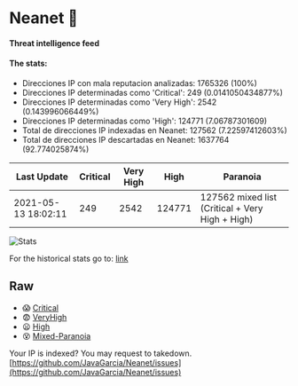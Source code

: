 # Neanet :hocho:
#### Threat intelligence feed
#### The stats:

- Direcciones IP con mala reputacion analizadas: 1765326 (100%)
- Direcciones IP determinadas como 'Critical':  249 (0.0141050434877%)
- Direcciones IP determinadas como 'Very High':  2542 (0.143996066449%)
- Direcciones IP determinadas como 'High':  124771 (7.06787301609)
- Total de direcciones IP indexadas en Neanet:  127562 (7.22597412603%)
- Total de direcciones IP descartadas en Neanet:  1637764 (92.774025874%)

| Last Update | Critical | Very High | High | Paranoia |
| --- | --- | --- | --- | --- |
| 2021-05-13 18:02:11 | 249 | 2542 | 124771 | 127562 mixed list (Critical + Very High + High)|

![Stats](https://docs.google.com/spreadsheets/d/e/2PACX-1vSnaNMIXVabIpDJjufMlzH7poXnshF3mgd8Is1g9ytUEzVsP5my4Trn8f-xkoLLQ38xpL3HtmUexLo6/pubchart?oid=501124687&format=image)

For the historical stats go to: [link](/stats.csv)
## Raw
- :scream: [Critical](https://raw.githubusercontent.com/JavaGarcia/Neanet/master/blacklists/neanet_critical.txt)
- :fearful: [VeryHigh](https://raw.githubusercontent.com/JavaGarcia/Neanet/master/blacklists/neanet_veryHigh.txtt)
- :frowning: [High](https://raw.githubusercontent.com/JavaGarcia/Neanet/master/blacklists/neanet_high.txt)
- :dizzy_face: [Mixed-Paranoia](https://raw.githubusercontent.com/JavaGarcia/Neanet/master/blacklists/neanet_all.txt)


Your IP is indexed? You may request to takedown. [https://github.com/JavaGarcia/Neanet/issues](https://github.com/JavaGarcia/Neanet/issues)



































































































































































































































































































































































































































































































































































































































































































































































































































































































































































































































































































































































































































































































































































































































































































































































































































































































































































































































































































































































































































































































































































































































































































































































































































































































































































































































































































































































































































































































































































































































































































































































































































































































































































































































































































































































































































































































































































































































































































































































































































































































































































































































































































































































































































































































































































































































































































































































































































































































































































































































































































































































































































































































































































































































































































































































































































































































































































































































































































































































































































































































































































































































































































































































































































































































































